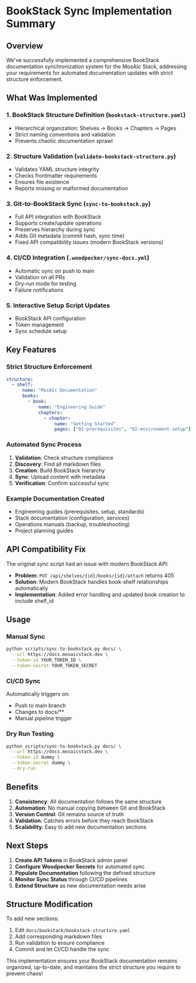 # BookStack Sync Implementation Summary

## Overview

We've successfully implemented a comprehensive BookStack documentation synchronization system for the MosAIc Stack, addressing your requirements for automated documentation updates with strict structure enforcement.

## What Was Implemented

### 1. BookStack Structure Definition (`bookstack-structure.yaml`)
- Hierarchical organization: Shelves → Books → Chapters → Pages
- Strict naming conventions and validation
- Prevents chaotic documentation sprawl

### 2. Structure Validation (`validate-bookstack-structure.py`)
- Validates YAML structure integrity
- Checks frontmatter requirements
- Ensures file existence
- Reports missing or malformed documentation

### 3. Git-to-BookStack Sync (`sync-to-bookstack.py`)
- Full API integration with BookStack
- Supports create/update operations
- Preserves hierarchy during sync
- Adds Git metadata (commit hash, sync time)
- Fixed API compatibility issues (modern BookStack versions)

### 4. CI/CD Integration (`.woodpecker/sync-docs.yml`)
- Automatic sync on push to main
- Validation on all PRs
- Dry-run mode for testing
- Failure notifications

### 5. Interactive Setup Script Updates
- BookStack API configuration
- Token management
- Sync schedule setup

## Key Features

### Strict Structure Enforcement
```yaml
structure:
  - shelf:
      name: "MosAIc Documentation"
      books:
        - book:
            name: "Engineering Guide"
            chapters:
              - chapter:
                  name: "Getting Started"
                  pages: ["01-prerequisites", "02-environment-setup"]
```

### Automated Sync Process
1. **Validation**: Check structure compliance
2. **Discovery**: Find all markdown files
3. **Creation**: Build BookStack hierarchy
4. **Sync**: Upload content with metadata
5. **Verification**: Confirm successful sync

### Example Documentation Created
- Engineering guides (prerequisites, setup, standards)
- Stack documentation (configuration, services)
- Operations manuals (backup, troubleshooting)
- Project planning guides

## API Compatibility Fix

The original sync script had an issue with modern BookStack API:
- **Problem**: `PUT /api/shelves/{id}/books/{id}/attach` returns 405
- **Solution**: Modern BookStack handles book-shelf relationships automatically
- **Implementation**: Added error handling and updated book creation to include shelf_id

## Usage

### Manual Sync
```bash
python scripts/sync-to-bookstack.py docs/ \
  --url https://docs.mosaicstack.dev \
  --token-id YOUR_TOKEN_ID \
  --token-secret YOUR_TOKEN_SECRET
```

### CI/CD Sync
Automatically triggers on:
- Push to main branch
- Changes to docs/**
- Manual pipeline trigger

### Dry Run Testing
```bash
python scripts/sync-to-bookstack.py docs/ \
  --url https://docs.mosaicstack.dev \
  --token-id dummy \
  --token-secret dummy \
  --dry-run
```

## Benefits

1. **Consistency**: All documentation follows the same structure
2. **Automation**: No manual copying between Git and BookStack
3. **Version Control**: Git remains source of truth
4. **Validation**: Catches errors before they reach BookStack
5. **Scalability**: Easy to add new documentation sections

## Next Steps

1. **Create API Tokens** in BookStack admin panel
2. **Configure Woodpecker Secrets** for automated sync
3. **Populate Documentation** following the defined structure
4. **Monitor Sync Status** through CI/CD pipelines
5. **Extend Structure** as new documentation needs arise

## Structure Modification

To add new sections:
1. Edit `docs/bookstack/bookstack-structure.yaml`
2. Add corresponding markdown files
3. Run validation to ensure compliance
4. Commit and let CI/CD handle the sync

This implementation ensures your BookStack documentation remains organized, up-to-date, and maintains the strict structure you require to prevent chaos!